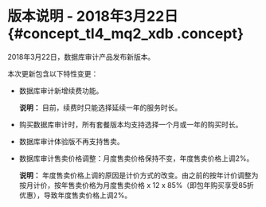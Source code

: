 # 版本说明 - 2018年3月22日 {#concept_tl4_mq2_xdb .concept}

2018年3月22日，数据库审计产品发布新版本。

本次更新包含以下特性变更：

-   数据库审计新增续费功能。

    **说明：** 目前，续费时只能选择延续一年的服务时长。

-   购买数据库审计时，所有套餐版本均支持选择一个月或一年的购买时长。
-   数据库审计体验版不再支持售卖。
-   数据库审计售卖价格调整：月度售卖价格保持不变，年度售卖价格上调2%。

    **说明：** 年度售卖价格上调的原因是计价方式的改变。由之前的按年计价调整为按月计价，按年售卖价格为月度售卖价格 x 12 x 85%（即包年购买享受85折优惠），导致年度售卖价格上调2%。


